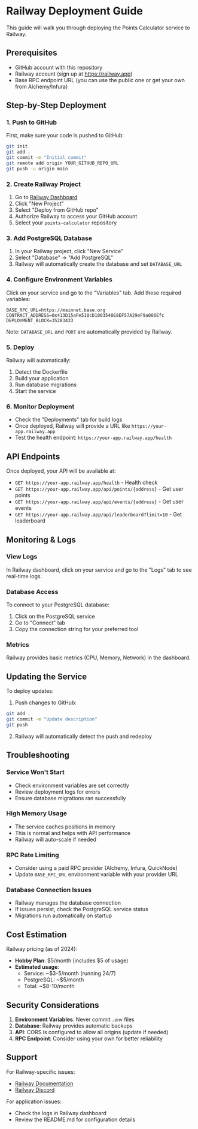 # Railway Deployment Guide

This guide will walk you through deploying the Points Calculator service to Railway.

## Prerequisites

- GitHub account with this repository
- Railway account (sign up at https://railway.app)
- Base RPC endpoint URL (you can use the public one or get your own from Alchemy/Infura)

## Step-by-Step Deployment

### 1. Push to GitHub

First, make sure your code is pushed to GitHub:

```bash
git init
git add .
git commit -m "Initial commit"
git remote add origin YOUR_GITHUB_REPO_URL
git push -u origin main
```

### 2. Create Railway Project

1. Go to [Railway Dashboard](https://railway.app/dashboard)
2. Click "New Project"
3. Select "Deploy from GitHub repo"
4. Authorize Railway to access your GitHub account
5. Select your `points-calculator` repository

### 3. Add PostgreSQL Database

1. In your Railway project, click "New Service"
2. Select "Database" → "Add PostgreSQL"
3. Railway will automatically create the database and set `DATABASE_URL`

### 4. Configure Environment Variables

Click on your service and go to the "Variables" tab. Add these required variables:

```env
BASE_RPC_URL=https://mainnet.base.org
CONTRACT_ADDRESS=0x413D15aFe510cD1003540E8EF57A29eF9a086Efc
DEPLOYMENT_BLOCK=35283433
```

Note: `DATABASE_URL` and `PORT` are automatically provided by Railway.

### 5. Deploy

Railway will automatically:
1. Detect the Dockerfile
2. Build your application
3. Run database migrations
4. Start the service

### 6. Monitor Deployment

- Check the "Deployments" tab for build logs
- Once deployed, Railway will provide a URL like `https://your-app.railway.app`
- Test the health endpoint: `https://your-app.railway.app/health`

## API Endpoints

Once deployed, your API will be available at:

- `GET https://your-app.railway.app/health` - Health check
- `GET https://your-app.railway.app/api/points/{address}` - Get user points
- `GET https://your-app.railway.app/api/events/{address}` - Get user events
- `GET https://your-app.railway.app/api/leaderboard?limit=10` - Get leaderboard

## Monitoring & Logs

### View Logs
In Railway dashboard, click on your service and go to the "Logs" tab to see real-time logs.

### Database Access
To connect to your PostgreSQL database:
1. Click on the PostgreSQL service
2. Go to "Connect" tab
3. Copy the connection string for your preferred tool

### Metrics
Railway provides basic metrics (CPU, Memory, Network) in the dashboard.

## Updating the Service

To deploy updates:

1. Push changes to GitHub:
```bash
git add .
git commit -m "Update description"
git push
```

2. Railway will automatically detect the push and redeploy

## Troubleshooting

### Service Won't Start
- Check environment variables are set correctly
- Review deployment logs for errors
- Ensure database migrations ran successfully

### High Memory Usage
- The service caches positions in memory
- This is normal and helps with API performance
- Railway will auto-scale if needed

### RPC Rate Limiting
- Consider using a paid RPC provider (Alchemy, Infura, QuickNode)
- Update `BASE_RPC_URL` environment variable with your provider URL

### Database Connection Issues
- Railway manages the database connection
- If issues persist, check the PostgreSQL service status
- Migrations run automatically on startup

## Cost Estimation

Railway pricing (as of 2024):
- **Hobby Plan**: $5/month (includes $5 of usage)
- **Estimated usage**:
  - Service: ~$3-5/month (running 24/7)
  - PostgreSQL: ~$5/month
  - Total: ~$8-10/month

## Security Considerations

1. **Environment Variables**: Never commit `.env` files
2. **Database**: Railway provides automatic backups
3. **API**: CORS is configured to allow all origins (update if needed)
4. **RPC Endpoint**: Consider using your own for better reliability

## Support

For Railway-specific issues:
- [Railway Documentation](https://docs.railway.app)
- [Railway Discord](https://discord.gg/railway)

For application issues:
- Check the logs in Railway dashboard
- Review the README.md for configuration details
